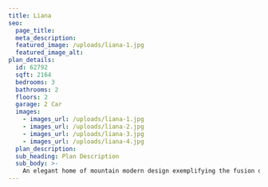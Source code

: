 ```yaml
---
title: Liana
seo:
  page_title:
  meta_description:
  featured_image: /uploads/liana-1.jpg
  featured_image_alt:
plan_details:
  id: 62792
  sqft: 2164
  bedrooms: 3
  bathrooms: 2
  floors: 2
  garage: 2 Car
  images:
    - images_url: /uploads/liana-1.jpg
    - images_url: /uploads/liana-2.jpg
    - images_url: /uploads/liana-3.jpg
    - images_url: /uploads/liana-4.jpg
  plan_description:
  sub_heading: Plan Description
  sub_body: >-
    An elegant home of mountain modern design exemplifying the fusion of the clean crisp linear look of a very modern design into a mountainous environment. Soaring expanse of glass and natural reclaimed wood allows the homeowner the open living environment sought after by most of today's homebuyers. Additionally, many very private spaces are incorporated within the design for the separation of lifestyles for each person of the family's individual requirements. There is even a safe room incorporated in the home for the safety of the family. Simply stated, an amazing statement of the homeowners lifestyle and status statement.
---
```

